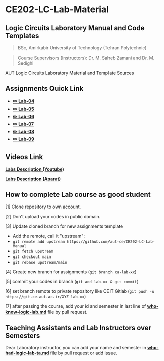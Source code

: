 # CE202-LC-Lab-Material

## Logic Circuits Laboratory Manual and Code Templates

> BSc, Amirkabir University of Technology (Tehran Polytechnic)

> Course Supervisors (Instructors): Dr. M. Saheb Zamani and Dr. M. Sedighi

AUT Logic Circuits Laboratory Material and Template Sources

## Assignments Quick Link

* [**:pencil2: Lab-04**](https://github.com/aut-ce/CE202-LC-Lab-Manual/tree/main/assignment-04)
* [**:pencil2: Lab-05**](https://github.com/aut-ce/CE202-LC-Lab-Manual/tree/main/assignment-05)
* [**:pencil2: Lab-06**](https://github.com/aut-ce/CE202-LC-Lab-Manual/tree/main/assignment-06)
* [**:pencil2: Lab-07**](https://github.com/aut-ce/CE202-LC-Lab-Manual/tree/main/assignment-07)
* [**:pencil2: Lab-08**](https://github.com/aut-ce/CE202-LC-Lab-Manual/tree/main/assignment-08)
* [**:pencil2: Lab-09**](https://github.com/aut-ce/CE202-LC-Lab-Manual/tree/main/assignment-09)

## Videos Link

[**Labs Description (Youtube)**](https://www.youtube.com/playlist?list=PLp-e3qhBVp4NdtIgALVikB80Xuf1YZUTF)

[**Labs Description (Aparat)**](https://www.aparat.com/playlist/641825)

## How to complete Lab course as good student
[1] Clone repository to own account.

[2] Don't upload your codes in public domain.

[3] Update cloned branch for new assignments template
* Add the remote, call it "upstream":
* `git remote add upstream https://github.com/aut-ce/CE202-LC-Lab-Manual`
* `git fetch upstream`
* `git checkout main`
* `git rebase upstream/main`

[4] Create new branch for assignments (`git branch ca-lab-xx`)

[5] commit your codes in branch (`git add lab-xx & git commit`)

[6] set branch remote to private repository like CEIT Gitlab (`git push -u https://git.ce.aut.ac.ir/XYZ lab-xx`)

[7] after passing the course, add your id and semester in last line of [**who-know-logic-lab.md**](https://github.com/aut-ce/CE202-LC-Lab-Manual/tree/main/who-know-logic-lab.md) file by pull request.

## Teaching Assistants and Lab Instructors over Semesters
Dear Laboratory instructor, you can add your name and semester in [**who-had-logic-lab-ta.md**](https://github.com/aut-ce/CE202-LC-Lab-Manual/tree/main/who-had-logic-lab-ta.md) file by pull request or add issue.
